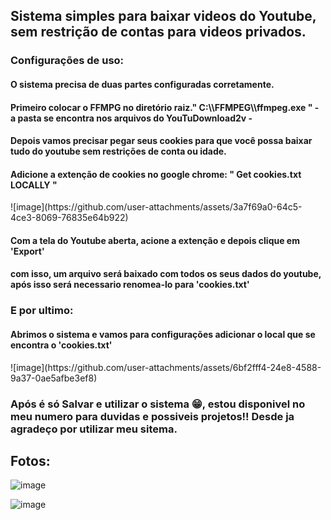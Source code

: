 <h2>Sistema simples para baixar videos do Youtube, sem restrição de contas para videos privados.</h2>


<h3> Configurações de uso:</h3>
<h4>O sistema precisa de duas partes configuradas corretamente. </h4>
<h4>Primeiro colocar o FFMPG no diretório raiz."  C:\\FFMPEG\\ffmpeg.exe  " -  a pasta se encontra nos arquivos do YouTuDownload2v - </h4>
<h4> Depois vamos precisar pegar seus cookies para que você possa baixar tudo do youtube sem restrições de conta ou idade.</h4>
<h4> Adicione a extenção de cookies no google chrome: "  Get cookies.txt LOCALLY  " </h4>
![image](https://github.com/user-attachments/assets/3a7f69a0-64c5-4ce3-8069-76835e64b922)

<h4> Com a tela do Youtube aberta, acione a extenção e depois clique em 'Export' </h4>
<h4> com isso, um arquivo será baixado com todos os seus dados do youtube, após isso será necessario renomea-lo para 'cookies.txt'</h4>
<h3> E por ultimo:</h3>
<h4> Abrimos o sistema e vamos para configurações adicionar o local que se encontra o 'cookies.txt' </h4>
![image](https://github.com/user-attachments/assets/6bf2fff4-24e8-4588-9a37-0ae5afbe3ef8)

<h3> Após é só Salvar e utilizar o sistema 😁, estou disponivel no meu numero para duvidas e possiveis projetos!! Desde ja agradeço por utilizar meu sitema. </h3>

<h2> Fotos: </h2>

![image](https://github.com/user-attachments/assets/02c0c9b7-1cb9-4ead-a263-70dd7ab64e73)


![image](https://github.com/user-attachments/assets/adde94e3-75b7-4d2a-b70a-2bf524249ad2)

